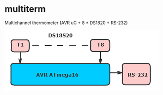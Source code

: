# multiterm
Multichannel thermometer (AVR uC + 8 * DS1820 + RS-232)

![Multichannel thermometer](https://raw.githubusercontent.com/amaargiru/multiterm/main/8_channel_thermometer_AVR_DS1820.png)
